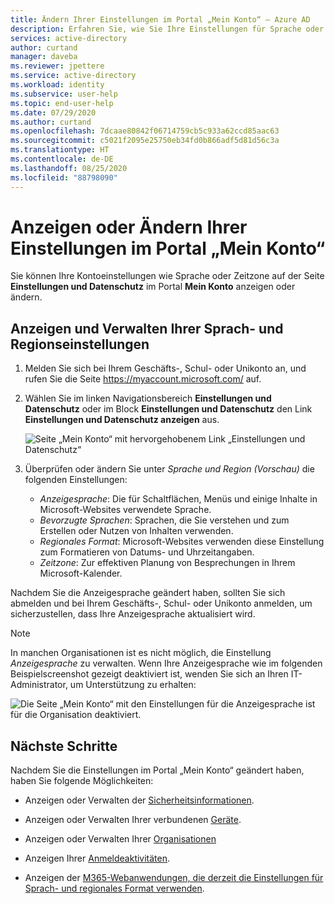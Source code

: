 ```yaml
---
title: Ändern Ihrer Einstellungen im Portal „Mein Konto“ – Azure AD
description: Erfahren Sie, wie Sie Ihre Einstellungen für Sprache oder Region auf der Seite „Einstellungen und Datenschutz“ des Portals „Mein Konto“ ändern.
services: active-directory
author: curtand
manager: daveba
ms.reviewer: jpettere
ms.service: active-directory
ms.workload: identity
ms.subservice: user-help
ms.topic: end-user-help
ms.date: 07/29/2020
ms.author: curtand
ms.openlocfilehash: 7dcaae80842f06714759cb5c933a62ccd85aac63
ms.sourcegitcommit: c5021f2095e25750eb34fd0b866adf5d81d56c3a
ms.translationtype: HT
ms.contentlocale: de-DE
ms.lasthandoff: 08/25/2020
ms.locfileid: "88798090"
---
```

# <a name="view-or-change-your-settings-in-the-my-account-portal"></a>Anzeigen oder Ändern Ihrer Einstellungen im Portal „Mein Konto“

Sie können Ihre Kontoeinstellungen wie Sprache oder Zeitzone auf der Seite **Einstellungen und Datenschutz** im Portal **Mein Konto** anzeigen oder ändern.

## <a name="view-and-manage-your-language-and-regional-settings"></a>Anzeigen und Verwalten Ihrer Sprach- und Regionseinstellungen

1. Melden Sie sich bei Ihrem Geschäfts-, Schul- oder Unikonto an, und rufen Sie die Seite https://myaccount.microsoft.com/ auf.

1. Wählen Sie im linken Navigationsbereich **Einstellungen und Datenschutz** oder im Block **Einstellungen und Datenschutz** den Link **Einstellungen und Datenschutz anzeigen** aus.

    ![Seite „Mein Konto“ mit hervorgehobenem Link „Einstellungen und Datenschutz“](media/my-account-portal/my-account-portal-privacy.png)

1. Überprüfen oder ändern Sie unter *Sprache und Region (Vorschau)* die folgenden Einstellungen:
    * *Anzeigesprache*: Die für Schaltflächen, Menüs und einige Inhalte in Microsoft-Websites verwendete Sprache.
    * *Bevorzugte Sprachen*: Sprachen, die Sie verstehen und zum Erstellen oder Nutzen von Inhalten verwenden.
    * *Regionales Format*: Microsoft-Websites verwenden diese Einstellung zum Formatieren von Datums- und Uhrzeitangaben.
    * *Zeitzone*: Zur effektiven Planung von Besprechungen in Ihrem Microsoft-Kalender.

Nachdem Sie die Anzeigesprache geändert haben, sollten Sie sich abmelden und bei Ihrem Geschäfts-, Schul- oder Unikonto anmelden, um sicherzustellen, dass Ihre Anzeigesprache aktualisiert wird.

> [!NOTE]
> In manchen Organisationen ist es nicht möglich, die Einstellung *Anzeigesprache* zu verwalten. Wenn Ihre Anzeigesprache wie im folgenden Beispielscreenshot gezeigt deaktiviert ist, wenden Sie sich an Ihren IT-Administrator, um Unterstützung zu erhalten:
>
> ![Die Seite „Mein Konto“ mit den Einstellungen für die Anzeigesprache ist für die Organisation deaktiviert.](media/my-account-portal/my-account-portal-managed-language-settings.png)

## <a name="next-steps"></a>Nächste Schritte

Nachdem Sie die Einstellungen im Portal „Mein Konto“ geändert haben, haben Sie folgende Möglichkeiten:

- Anzeigen oder Verwalten der [Sicherheitsinformationen](./security-info-setup-signin.md).

- Anzeigen oder Verwalten Ihrer verbundenen [Geräte](my-account-portal-devices-page.md).

- Anzeigen oder Verwalten Ihrer [Organisationen](my-account-portal-organizations-page.md)

- Anzeigen Ihrer [Anmeldeaktivitäten](my-account-portal-sign-ins-page.md).

- Anzeigen der [M365-Webanwendungen, die derzeit die Einstellungen für Sprach- und regionales Format verwenden](https://support.microsoft.com/office/change-your-display-language-and-time-zone-in-microsoft-365-for-business-6f238bff-5252-441e-b32b-655d5d85d15b).